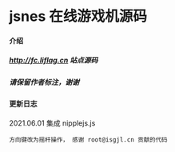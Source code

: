# jsnes 在线游戏机源码

#### 介绍 

##### http://fc.liflag.cn 站点源码

##### 请保留作者标注，谢谢


#### 更新日志

2021.06.01 集成 nipplejs.js 

    方向键改为摇杆操作， 感谢 root@isgjl.cn 贡献的代码
